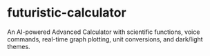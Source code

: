 # futuristic-calculator
An AI-powered Advanced Calculator with scientific functions, voice commands, real-time graph plotting, unit conversions, and dark/light themes.
